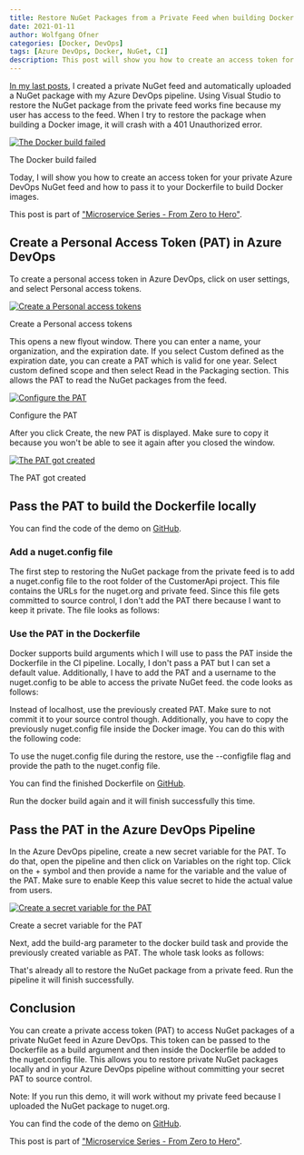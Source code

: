 ```yaml
---
title: Restore NuGet Packages from a Private Feed when building Docker Containers
date: 2021-01-11
author: Wolfgang Ofner
categories: [Docker, DevOps]
tags: [Azure DevOps, Docker, NuGet, CI]
description: This post will show you how to create an access token for your private Azure DevOps NuGet feed and how to pass it to your Dockerfile to build Docker images.
---
```


[In my last posts](/publish-internal-nuget-feed), I created a private NuGet feed and automatically uploaded a NuGet package with my Azure DevOps pipeline. Using Visual Studio to restore the NuGet package from the private feed works fine because my user has access to the feed. When I try to restore the package when building a Docker image, it will crash with a 401 Unauthorized error.

<div class="col-12 col-sm-10 aligncenter">
  <a href="/assets/img/posts/2021/01/The-Docker-build-failed.jpg"><img loading="lazy" src="/assets/img/posts/2021/01/The-Docker-build-failed.jpg" alt="The Docker build failed" /></a>
  
  <p>
   The Docker build failed
  </p>
</div>

Today, I will show you how to create an access token for your private Azure DevOps NuGet feed and how to pass it to your Dockerfile to build Docker images.

This post is part of ["Microservice Series - From Zero to Hero"](/microservice-series-from-zero-to-hero).

## Create a Personal Access Token (PAT) in Azure DevOps

To create a personal access token in Azure DevOps, click on user settings, and select Personal access tokens.

<div class="col-12 col-sm-10 aligncenter">
  <a href="/assets/img/posts/2021/01/Create-a-Personal-access-tokens.jpg"><img loading="lazy" src="/assets/img/posts/2021/01/Create-a-Personal-access-tokens.jpg" alt="Create a Personal access tokens" /></a>
  
  <p>
   Create a Personal access tokens
  </p>
</div>

This opens a new flyout window. There you can enter a name, your organization, and the expiration date. If you select Custom defined as the expiration date, you can create a PAT which is valid for one year. Select custom defined scope and then select Read in the Packaging section. This allows the PAT to read the NuGet packages from the feed.

<div class="col-12 col-sm-10 aligncenter">
  <a href="/assets/img/posts/2021/01/Configure-the-PAT.jpg"><img loading="lazy" src="/assets/img/posts/2021/01/Configure-the-PAT.jpg" alt="Configure the PAT" /></a>
  
  <p>
   Configure the PAT
  </p>
</div>

After you click Create, the new PAT is displayed. Make sure to copy it because you won't be able to see it again after you closed the window.

<div class="col-12 col-sm-10 aligncenter">
  <a href="/assets/img/posts/2021/01/The-PAT-got-created.jpg"><img loading="lazy" src="/assets/img/posts/2021/01/The-PAT-got-created.jpg" alt="The PAT got created" /></a>
  
  <p>
   The PAT got created
  </p>
</div>

## Pass the PAT to build the Dockerfile locally

You can find the code of the demo on <a href="https://github.com/WolfgangOfner/MicroserviceDemo" target="_blank" rel="noopener noreferrer">GitHub</a>.

### Add a nuget.config file

The first step to restoring the NuGet package from the private feed is to add a nuget.config file to the root folder of the CustomerApi project. This file contains the URLs for the nuget.org and private feed. Since this file gets committed to source control, I don't add the PAT there because I want to keep it private. The file looks as follows:

<script src="https://gist.github.com/WolfgangOfner/28375d0e75ca00efe8032e4da0a6a334.js"></script>

### Use the PAT in the Dockerfile

Docker supports build arguments which I will use to pass the PAT inside the Dockerfile in the CI pipeline. Locally, I don't pass a PAT but I can set a default value. Additionally, I have to add the PAT and a username to the nuget.config to be able to access the private NuGet feed. the code looks as follows:

<script src="https://gist.github.com/WolfgangOfner/90904cd7210a118375ec568ca9c14219.js"></script>

Instead of localhost, use the previously created PAT. Make sure to not commit it to your source control though. Additionally, you have to copy the previously nuget.config file inside the Docker image. You can do this with the following code:

<script src="https://gist.github.com/WolfgangOfner/2f10984ed3a70d27a523d5e13aa05d43.js"></script>

To use the nuget.config file during the restore, use the --configfile flag and provide the path to the nuget.config file.

<script src="https://gist.github.com/WolfgangOfner/878b19f724adb6c12843393ce4ac4cdb.js"></script>

You can find the finished Dockerfile on <a href="https://github.com/WolfgangOfner/MicroserviceDemo/blob/master/CustomerApi/CustomerApi/Dockerfile" target="_blank" rel="noopener noreferrer">GitHub</a>.

Run the docker build again and it will finish successfully this time.

## Pass the PAT in the Azure DevOps Pipeline

In the Azure DevOps pipeline, create a new secret variable for the PAT. To do that, open the pipeline and then click on Variables on the right top. Click on the + symbol and then provide a name for the variable and the value of the PAT. Make sure to enable Keep this value secret to hide the actual value from users.

<div class="col-12 col-sm-10 aligncenter">
  <a href="/assets/img/posts/2021/01/Create-a-secret-variable-for-the-PAT.jpg"><img loading="lazy" src="/assets/img/posts/2021/01/Create-a-secret-variable-for-the-PAT.jpg" alt="Create a secret variable for the PAT" /></a>
  
  <p>
   Create a secret variable for the PAT
  </p>
</div>

Next, add the build-arg parameter to the docker build task and provide the previously created variable as PAT. The whole task looks as follows:

<script src="https://gist.github.com/WolfgangOfner/dc83eb924ad195c33e4d8283b6f18b87.js"></script>

That's already all to restore the NuGet package from a private feed. Run the pipeline it will finish successfully.

## Conclusion

You can create a private access token (PAT) to access NuGet packages of a private NuGet feed in Azure DevOps. This token can be passed to the Dockerfile as a build argument and then inside the Dockerfile be added to the nuget.config file. This allows you to restore private NuGet packages locally and in your Azure DevOps pipeline without committing your secret PAT to source control.

Note: If you run this demo, it will work without my private feed because I uploaded the NuGet package to nuget.org.

You can find the code of the demo on <a href="https://github.com/WolfgangOfner/MicroserviceDemo" target="_blank" rel="noopener noreferrer">GitHub</a>.

This post is part of ["Microservice Series - From Zero to Hero"](/microservice-series-from-zero-to-hero).